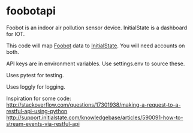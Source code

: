 # foobotapi
Foobot is an indoor air pollution sensor device.
InitialState is a dashboard for IOT.

This code will map [Foobot](http://foobot.io) data to [InitialState](http://initialstate.com).
You will need accounts on both.

API keys are in environment variables.
Use settings.env to source these.

Uses pytest for testing.

Uses loggly for logging.

Inspiration for some code:
http://stackoverflow.com/questions/17301938/making-a-request-to-a-restful-api-using-python
http://support.initialstate.com/knowledgebase/articles/590091-how-to-stream-events-via-restful-api

